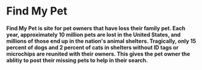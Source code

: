 # Find My Pet

#### Find My Pet is site for pet owners that have loss their family pet. Each year, approximately 10 million pets are lost in the United States, and millions of those end up in the nation's animal shelters. Tragically, only 15 percent of dogs and 2 percent of cats in shelters without ID tags or microchips are reunited with their owners. This gives the pet owner the ablitiy to post their missing pets to help in their search.



